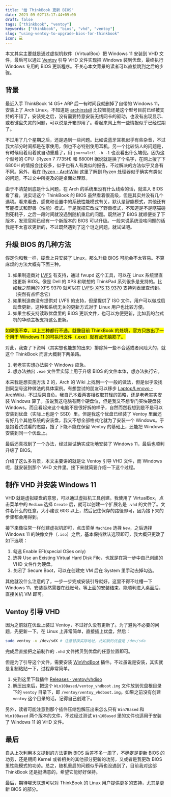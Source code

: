 ```yaml
---
title: "给 ThinkBook 更新 BIOS"
date: 2023-09-02T13:17:44+09:00
draft: false
tags: ["thinkbook", "ventoy"]
keywords: ["thinkbook", "bios", "vhd", "ventoy"]
slug: "using-ventoy-to-upgrade-bios-for-thinkbook"
icon: 💻
---
```


本文其实主要就是通过虚拟机软件（VirtualBox）把 Windows 11 安装到 VHD 文件，最后可以通过 [Ventoy](https://www.ventoy.net/en/index.html) 引导 VHD 文件实现把 Windows 装到优盘，最终执行 Windows 专用的 BIOS 更新程序。不关心本文背景的读者可以直接跳到之后的步骤。

<!--more-->

## 背景

最近入手 ThinkBook 14 G5+ ARP 后一有时间我就删掉了自带的 Windows 11，安装上了 Arch Linux。不知道是 [archinstall](https://github.com/archlinux/archinstall) 比较智能还是这个型号目前已经被支持的不错了，安装完之后，没有需要特意安装无线网卡的驱动，也没有出现显示、或者键盘失灵的问题，可以说是开箱即用了。看起来网上有一些情报似乎已经过期了。

不过用了几个星期之后，还是遇到一些问题。比如说蓝牙耳机似乎有些杂音，不过我大部分时间都是在家使用，倒也不必特别使用耳机。另一个比较恼人的问题是，有时候用着用着就自动重启了，用 `journalctl -b -1` 也没看出什么端倪。因为这个型号的 CPU（Ryzen 7 7735H) 和 6800H 据说就是换了个名字，在网上搜了下 6800H 的情报会比较多，似乎也有人有类似的报告，不过解决的方法似乎又各有不同。另外，我在 [Ryzen - ArchWiki](https://wiki.archlinux.org/title/Ryzen#Random_reboots) 这里了解到 Ryzen 处理器似乎确实有类似的问题，不过文中所提及的是桌面处理器。

由于不清楚到底是什么问题，在 Arch 的系统里没有什么线索的话，就进入 BIOS 看了看。说实话这个 ThinkBook 的 BIOS 虽然看着很高级，但是其实并没有几个选项。看来看去，感觉和设置中的系统性能模式有关，默认是智能模式，其他还有节能模式和野兽（性能）模式。于是就把它改成了野兽模式，不知道是不是瞎猫碰到死耗子，之后一段时间就没遇到随机重启的问题。既然进了 BIOS 就顺便查了下版本，发现官网已经有一个新版本的 BIOS 可以升级。一般来说系统没啥问题的话我是不太喜欢更新的，不过既然遇到了这个谜之问题，就试试吧。

## 升级 BIOS 的几种方法

假定你和我一样，硬盘上只安装了 Linux，那么升级 BIOS 可能会不太容易。不算麻烦的方法大概有下面三种。

1. 如果制造商对 [LVFS](https://fwupd.org/) 有支持，通过 fwupd 这个工具，可以在 Linux 系统里直接更新 BIOS。像是 Dell 的 XPS 和联想的 ThinkPad 系列很多是支持的。比如我之前用的 XPS 9370 就可以在 [LVFS: XPS 13 9370](https://fwupd.org/lvfs/devices/com.dell.uefi7ceaf7a8.firmware) 支持列表里查询到。（突然有点怀念它）
2. 如果制造商没有提供对 LVFS 的支持，但是提供了 ISO 文件，用户可以做成启动盘更新，这种和系统无关的更新方式对于 Linux 用户也比较方便。
3. 如果主板支持读取优盘里的 BIOS 更新文件，也可以方便更新，比如我的台式机的华硕主板支持这么更新。

<mark>如果很不幸，以上三种都行不通。就像目前 ThinkBook 的处境，官方只放出了一个用于 Windows 11 的可执行文件（.exe）就有点伤脑筋了。</mark>

对此，我查了下资料（其实想也能想的出来）排除掉一些不合适或者风险大的，就这个 ThinkBook 而言大概剩下两条路。

1. 老老实实想办法装个 Windows 应急。
2. 想办法抽出 `.exe` 文件里实际上用于升级 BIOS 的文件本体，想办法执行它。

本来我是想实施方法 2 的，Arch 的 Wiki 上找到一个一般的做法，但是似乎没找到同型号这种做法的具体案例。有想尝试的朋友可以移步 [Laptop/Lenovo - ArchWiki](https://wiki.archlinux.org/title/Laptop/Lenovo#BIOS/Firmware_update)，不过后果自负。我自己本着两害相权取其轻的策略，还是老老实实安装 Windows 算了。虽说我这电脑有两个硬盘位，但是我又不想专门买块硬盘装 Windows，而且看起来这个电脑不是很好拆的样子，自然而然我想到是不是可以安装到优盘（实际上也是个 SSD）里。但是我这个优盘已经装了 Ventoy 里面还有好几个其他系统的安装盘，我又不想全部格式化就为了安装一个 Windows。于是抱着试试看的态度，搜了下能不能在保留 Ventoy 的基础上，还能把 Windows 安装到同一个优盘上。

最后还真找到了一个办法，经过尝试确实成功地安装了 Windows 11，最后也顺利升级了 BIOS。

介绍了这么多背景，本文主要讲的就是让 Ventoy 引导 VHD 文件，而 Windows 呢，就安装到那个 VHD 文件里。接下来就简要介绍一下这个过程。

## 制作 VHD 并安装 Windows 11

VHD 就是虚拟硬盘的意思，可以通过虚拟机工具创建。我使用了 VirtualBox，点击菜单中的 `Medium` 选择 `Create` 后，就可以创建一个扩展名是 `.vhd` 的文件了。文件名什么的任意，大小建议 60G 以上，然后记住保存的路径即可，因为接下来的步骤都会用得到。

接下来像往常一样创建虚拟机即可，点击菜单 `Machine` 选择 `New`，之后选择 Windows 11 的映像文件（`.iso`）之后，基本保持默认选项即可，我大概只更改了如下选项：

1. 勾选 Enable EFI(special OSes only)
2. 选择 Use an Existing Virtual Hard Disk File，也就是在第一步中自己创建的 VHD 文件作为硬盘。
3. 关闭了 Secure Boot，可以在创建完 VM 后在 System 里手动去掉勾选。

其他就没什么注意的了，一步一步完成安装引导就好。这里不得不吐槽一下 Windows 11，安装竟然需要在线账号。等上面的安装结束，能顺利进入桌面后，直接关机 VM 即可。

## Ventoy 引导 VHD

因为之前就在优盘上装过 Ventoy，不过好久没有更新了。为了避免不必要的问题，先更新一下。在 Linux 上非常简单，直接插上优盘，然后：

```bash
sudo ventoy -u /dev/sdX # 注意替换实际地址，比如我的优盘是 /dev/sda
```

完成后直接把之前制作的 `.vhd` 文件拷贝到优盘的任意位置即可。

但是为了引导这个文件，需要安装 [WinVhdBoot](https://www.ventoy.net/en/plugin_vhdboot.html) 插件。不过虽说是安装，其实就是复制粘贴一下，过程非常简单。

1. 先到这里下载插件 [Releases · ventoy/vhdiso](https://github.com/ventoy/vhdiso/releases)
2. 解压出来后，把这个 `Win10Based/ventoy_vhdboot.img` 文件放到优盘根目录下的 `ventoy` 目录下，即 `/ventoy/ventoy_vhdboot.img`。如果之前没有创建 `ventoy` 这个目录的话，记得自己创建下。

另外，读者可能注意到那个插件压缩包解压出来怎么只有 `Win7Based` 和 `Win10Based` 两个版本的文件，不过经过测试 `Win10Based` 里的文件也适用于安装了 Windows 11 的 VHD 文件。

## 最后

自从上次利用本文提到的方法更新 BIOS 后差不多一周了，不确定是更新 BIOS 的功劳，还是期间 Kernel 或者相关的其他部分更新的功劳，又或者是我更改 BIOS 里性能模式的功劳。总之，随机重启的问题似乎再也没遇到了，目前我对这部 ThinkBook 还是挺满意的，希望它能好好保持。

最后，期待哪天联想可以对 ThinkBook 的 Linux 用户提供更多的支持，尤其是更新 BIOS 的部分。
